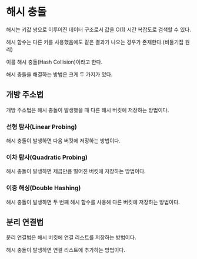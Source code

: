 # 해시 충돌

해시는 키값 쌍으로 이루어진 데이터 구조로서 값을 O(1) 시간 복잡도로 검색할 수 있다.

해시 함수는 다른 키를 사용했음에도 같은 결과가 나오는 경우가 존재한다.(비둘기집 원리)

이를 해시 충돌(Hash Collision)이라고 한다.

해시 충돌을 해결하는 방법은 크게 두 가지가 있다.

## 개방 주소법

개방 주소법은 해시 충돌이 발생했을 때 다른 해시 버킷에 저장하는 방법이다.

### 선형 탐사(Linear Probing)

해시 충돌이 발생하면 다음 버킷에 저장하는 방법이다.

### 이차 탐사(Quadratic Probing)

해시 충돌이 발생하면 제곱만큼 떨어진 버킷에 저장하는 방법이다.

### 이중 해싱(Double Hashing)

해시 충돌이 발생하면 두 번째 해시 함수를 사용해 다른 버킷에 저장하는 방법이다.

## 분리 연결법

분리 연결법은 해시 버킷에 연결 리스트를 저장하는 방법이다.

해시 충돌이 발생하면 연결 리스트에 추가하는 방법이다.

